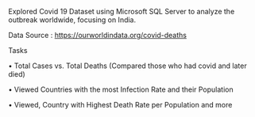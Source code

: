 Explored Covid 19 Dataset using Microsoft SQL Server to analyze the outbreak worldwide, focusing on India.

Data Source : https://ourworldindata.org/covid-deaths

Tasks

• Total Cases vs. Total Deaths (Compared those who had covid and later died)

• Viewed Countries with the most Infection Rate and their Population

• Viewed, Country with Highest Death Rate per Population and more
